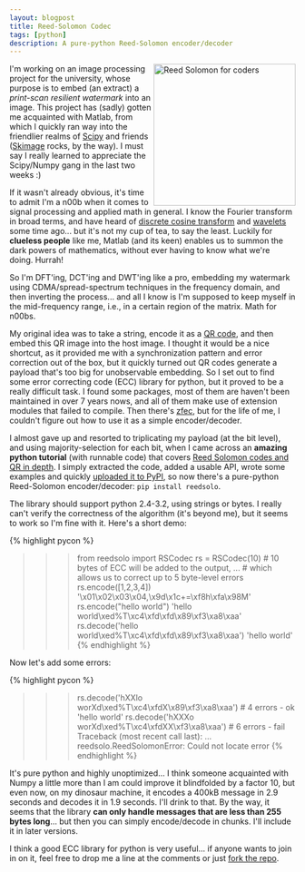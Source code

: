 ```yaml
---
layout: blogpost
title: Reed-Solomon Codec
tags: [python]
description: A pure-python Reed-Solomon encoder/decoder
---
```


<a href="http://en.wikiversity.org/wiki/Reed%E2%80%93Solomon_codes_for_coders">
<img src="http://tomerfiliba.com/static/res/2012-06-08-qr.png" title="Reed Solomon for coders" style="width: 250px; float: right" /></a>

I'm working on an image processing project for the university, whose purpose is to embed
(an extract) a *print-scan resilient watermark* into an image. This project has (sadly) gotten me 
acquainted with Matlab, from which I quickly ran way into the friendlier realms of 
[Scipy](http://www.scipy.org/) and friends ([Skimage](http://scikits-image.org/) rocks, by the way).
I must say I really learned to appreciate the Scipy/Numpy gang in the last two weeks :)  

If it wasn't already obvious, it's time to admit I'm a n00b when it comes to signal processing and 
applied math in general. I know the Fourier transform in broad terms, and have heard of 
[discrete cosine transform](http://en.wikipedia.org/wiki/Discrete_cosine_transform)
and [wavelets](http://en.wikipedia.org/wiki/Wavelet) some time ago... but it's not my cup of tea,
to say the least. Luckily for **clueless people** like me, Matlab (and its keen) enables us
to summon the dark powers of mathematics, without ever having to know what we're doing. Hurrah! 

So I'm DFT'ing, DCT'ing and DWT'ing like a pro, embedding my watermark using CDMA/spread-spectrum 
techniques in the frequency domain, and then inverting the process... and all I know is
I'm supposed to keep myself in the mid-frequency range, i.e., in a certain region of the matrix.
Math for n00bs. 

My original idea was to take a string, encode it as a [QR code](http://en.wikipedia.org/wiki/QR_code),
and then embed this QR image into the host image. I thought it would be a nice shortcut, as it
provided me with a synchronization pattern and error correction out of the box, but it quickly 
turned out QR codes generate a payload that's too big for unobservable embedding. 
So I set out to find some error correcting code (ECC) library for python, but it proved to be
a really difficult task. I found some packages, most of them are haven't been maintained in over
7 years nows, and all of them make use of extension modules that failed to compile. Then there's 
[zfec](http://pypi.python.org/pypi/zfec), but for the life of me, I couldn't figure out how to 
use it as a simple encoder/decoder.

I almost gave up and resorted to triplicating my payload (at the bit level), and using 
majority-selection for each bit, when I came across an **amazing python tutorial** (with runnable 
code) that covers [Reed Solomon codes and QR in depth](http://en.wikiversity.org/wiki/Reed%E2%80%93Solomon_codes_for_coders).
I simply extracted the code, added a usable API, wrote some examples and quickly
[uploaded it to PyPI](http://pypi.python.org/pypi/reedsolo), so now there's a pure-python 
Reed-Solomon encoder/decoder: ``pip install reedsolo``.

The library should support python 2.4-3.2, using strings or bytes. I really can't verify the 
correctness of the algorithm (it's beyond me), but it seems to work so I'm fine with it. Here's
a short demo:

{% highlight pycon %}
>>> from reedsolo import RSCodec
>>> rs = RSCodec(10)     # 10 bytes of ECC will be added to the output, 
...                      # which allows us to correct up to 5 byte-level errors
>>> rs.encode([1,2,3,4])
'\x01\x02\x03\x04,\x9d\x1c+=\xf8h\xfa\x98M'
>>> rs.encode("hello world")
'hello world\xed%T\xc4\xfd\xfd\x89\xf3\xa8\xaa'
>>> rs.decode('hello world\xed%T\xc4\xfd\xfd\x89\xf3\xa8\xaa')
'hello world'
{% endhighlight %}

Now let's add some errors:

{% highlight pycon %}
>>> rs.decode('hXXlo worXd\xed%T\xc4\xfdX\x89\xf3\xa8\xaa')     # 4 errors - ok
'hello world'
>>> rs.decode('hXXXo worXd\xed%T\xc4\xfdXX\xf3\xa8\xaa')        # 6 errors - fail
Traceback (most recent call last):
  ...
reedsolo.ReedSolomonError: Could not locate error
{% endhighlight %}

It's pure python and highly unoptimized... I think someone acquainted with Numpy a little
more than I am could improve it blindfolded by a factor 10, but even now, on my dinosaur machine,
it encodes a 400kB message in 2.9 seconds and decodes it in 1.9 seconds. I'll drink to that.
By the way, it seems that the library **can only handle messages that are less than 255 bytes 
long**... but then you can simply encode/decode in chunks. I'll include it in later versions.

I think a good ECC library for python is very useful... if anyone wants to join in on it, 
feel free to drop me a line at the comments or just 
[fork the repo](https://github.com/tomerfiliba/reedsolomon).
